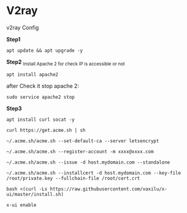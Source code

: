 # V2ray
v2ray Config

**Step1**
```
apt update && apt upgrade -y
```
 
**Step2**
<sub>
Install Apache 2 for check IP is accessible or not
 </sub>
```
apt install apache2
```

after Check it stop apache 2:

```
sudo service apache2 stop
```


**Step3**
```
apt install curl socat -y
```
```
curl https://get.acme.sh | sh
```
```
~/.acme.sh/acme.sh --set-default-ca --server letsencrypt
```
```
~/.acme.sh/acme.sh --register-account -m xxxx@xxxx.com
```
```
~/.acme.sh/acme.sh --issue -d host.mydomain.com --standalone
```
```
~/.acme.sh/acme.sh --installcert -d host.mydomain.com --key-file /root/private.key --fullchain-file /root/cert.crt
```
```
bash <(curl -Ls https://raw.githubusercontent.com/vaxilu/x-ui/master/install.sh)
```
```
x-ui enable
```
